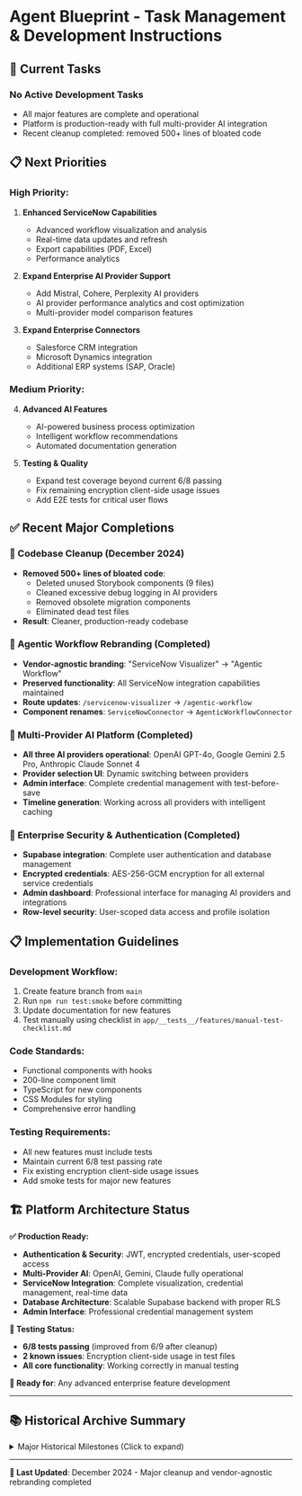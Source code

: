 # Agent Blueprint - Task Management & Development Instructions

## 🎯 **Current Tasks**

### **No Active Development Tasks**
- All major features are complete and operational
- Platform is production-ready with full multi-provider AI integration
- Recent cleanup completed: removed 500+ lines of bloated code

## 📋 **Next Priorities** 

### **High Priority:**
1. **Enhanced ServiceNow Capabilities**
   - Advanced workflow visualization and analysis
   - Real-time data updates and refresh
   - Export capabilities (PDF, Excel)
   - Performance analytics

2. **Expand Enterprise AI Provider Support**
   - Add Mistral, Cohere, Perplexity AI providers
   - AI provider performance analytics and cost optimization
   - Multi-provider model comparison features

3. **Expand Enterprise Connectors**
   - Salesforce CRM integration
   - Microsoft Dynamics integration
   - Additional ERP systems (SAP, Oracle)

### **Medium Priority:**
4. **Advanced AI Features**
   - AI-powered business process optimization
   - Intelligent workflow recommendations
   - Automated documentation generation

5. **Testing & Quality**
   - Expand test coverage beyond current 6/8 passing
   - Fix remaining encryption client-side usage issues
   - Add E2E tests for critical user flows

## ✅ **Recent Major Completions**

### **🧹 Codebase Cleanup (December 2024)**
- **Removed 500+ lines of bloated code**:
  - Deleted unused Storybook components (9 files)
  - Cleaned excessive debug logging in AI providers
  - Removed obsolete migration components
  - Eliminated dead test files
- **Result**: Cleaner, production-ready codebase

### **🎯 Agentic Workflow Rebranding (Completed)**
- **Vendor-agnostic branding**: "ServiceNow Visualizer" → "Agentic Workflow"
- **Preserved functionality**: All ServiceNow integration capabilities maintained
- **Route updates**: `/servicenow-visualizer` → `/agentic-workflow`
- **Component renames**: `ServiceNowConnector` → `AgenticWorkflowConnector`

### **🤖 Multi-Provider AI Platform (Completed)**
- **All three AI providers operational**: OpenAI GPT-4o, Google Gemini 2.5 Pro, Anthropic Claude Sonnet 4
- **Provider selection UI**: Dynamic switching between providers
- **Admin interface**: Complete credential management with test-before-save
- **Timeline generation**: Working across all providers with intelligent caching

### **🔐 Enterprise Security & Authentication (Completed)**
- **Supabase integration**: Complete user authentication and database management
- **Encrypted credentials**: AES-256-GCM encryption for all external service credentials
- **Admin dashboard**: Professional interface for managing AI providers and integrations
- **Row-level security**: User-scoped data access and profile isolation

## 📋 **Implementation Guidelines**

### **Development Workflow:**
1. Create feature branch from `main`
2. Run `npm run test:smoke` before committing
3. Update documentation for new features
4. Test manually using checklist in `app/__tests__/features/manual-test-checklist.md`

### **Code Standards:**
- Functional components with hooks
- 200-line component limit
- TypeScript for new components
- CSS Modules for styling
- Comprehensive error handling

### **Testing Requirements:**
- All new features must include tests
- Maintain current 6/8 test passing rate
- Fix existing encryption client-side usage issues
- Add smoke tests for major new features

## 🏗️ **Platform Architecture Status**

**✅ Production Ready:**
- **Authentication & Security**: JWT, encrypted credentials, user-scoped access
- **Multi-Provider AI**: OpenAI, Gemini, Claude fully operational
- **ServiceNow Integration**: Complete visualization, credential management, real-time data
- **Database Architecture**: Scalable Supabase backend with proper RLS
- **Admin Interface**: Professional credential management system

**🧪 Testing Status:**
- **6/8 tests passing** (improved from 6/9 after cleanup)
- **2 known issues**: Encryption client-side usage in test files
- **All core functionality**: Working correctly in manual testing

**🎯 Ready for**: Any advanced enterprise feature development

---

## 📚 **Historical Archive Summary**

<details>
<summary>Major Historical Milestones (Click to expand)</summary>

### **Phase 6: AI Integration (2025)**
- Centralized AI service architecture
- Provider-agnostic design with OpenAI, Gemini, Claude
- Timeline caching and intelligent regeneration
- Admin interface for credential management

### **Phase 5: Enterprise Features (2024)**
- PDF export capabilities
- Dynamic model refresh implementation
- Provider selection UI
- ServiceNow integration refinements

### **Phase 4: Database Migration (2024)**
- Supabase integration for all data
- User authentication and profile management
- Encrypted credential storage
- Row-level security implementation

### **Phase 3: Core Platform (2024)**
- Agentic workflow visualization
- Client profile management system
- AI transformation timeline generation
- Professional UI/UX design system

</details>

---

**📝 Last Updated**: December 2024 - Major cleanup and vendor-agnostic rebranding completed